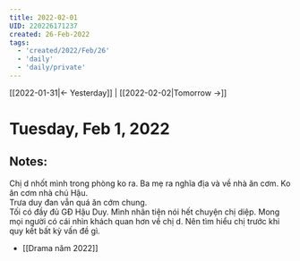 ```yaml
---
title: 2022-02-01
UID: 220226171237
created: 26-Feb-2022
tags:
  - 'created/2022/Feb/26'
  - 'daily'
  - 'daily/private'
---
```

[[2022-01-31|<- Yesterday]] | [[2022-02-02|Tomorrow ->]]
# Tuesday, Feb 1, 2022

## Notes:
Chị d nhốt mình trong phòng ko ra. Ba mẹ ra nghĩa địa và về nhà ăn cơm. Ko ăn cơm nhà chú Hậu.  
Trưa duy đan vẫn quá ăn cớm chung.  
Tối có đầy đủ GĐ Hậu Duy. Mình nhân tiện nói hết chuyện chị diệp. Mong mọi người có cái nhìn khách quan hơn về chị d. Nên tìm hiểu chị trước khi quy kết bất kỳ vấn đề gì.

- [[Drama năm 2022]]